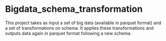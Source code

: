 # Bigdata_schema_transformation
This project takes as input a set of big data (available in parquet format) and a set of transformations on schema.
It applies these transformations and outputs data again in parquet format following a new schema.
